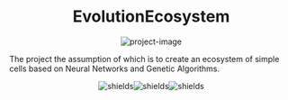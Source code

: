 <h1 align="center" id="title">EvolutionEcosystem</h1>

<p align="center"><img src="https://socialify.git.ci/OldSinner/EvolutionEcosystem/image?font=Source%20Code%20Pro&amp;language=1&amp;name=1&amp;owner=1&amp;pattern=Diagonal%20Stripes&amp;stargazers=1&amp;theme=Dark" alt="project-image"></p>

<p id="description">The project the assumption of which is to create an ecosystem of simple cells based on Neural Networks and Genetic Algorithms.</p>

<p align="center"><img src="https://img.shields.io/codefactor/grade/github/oldsinner/EvolutionEcosystem?style=for-the-badge" alt="shields"><img src="https://img.shields.io/github/last-commit/oldsinner/EvolutionEcosystem?style=for-the-badge" alt="shields"><img src="https://img.shields.io/github/license/oldsinner/EvolutionEcosystem?style=for-the-badge" alt="shields"></p>
